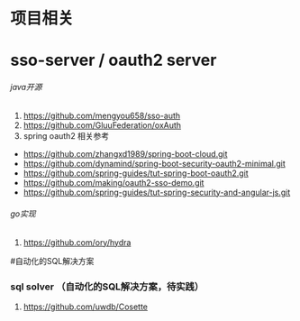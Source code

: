 # 项目相关

# sso-server / oauth2 server
###### java开源
1. https://github.com/mengyou658/sso-auth
1. https://github.com/GluuFederation/oxAuth
1. spring oauth2 相关参考
*  https://github.com/zhangxd1989/spring-boot-cloud.git
*  https://github.com/dynamind/spring-boot-security-oauth2-minimal.git
*  https://github.com/spring-guides/tut-spring-boot-oauth2.git 
*  https://github.com/making/oauth2-sso-demo.git 
*  https://github.com/spring-guides/tut-spring-security-and-angular-js.git
###### go实现
1. https://github.com/ory/hydra

#自动化的SQL解决方案
### sql solver （自动化的SQL解决方案，待实践）
1. https://github.com/uwdb/Cosette
